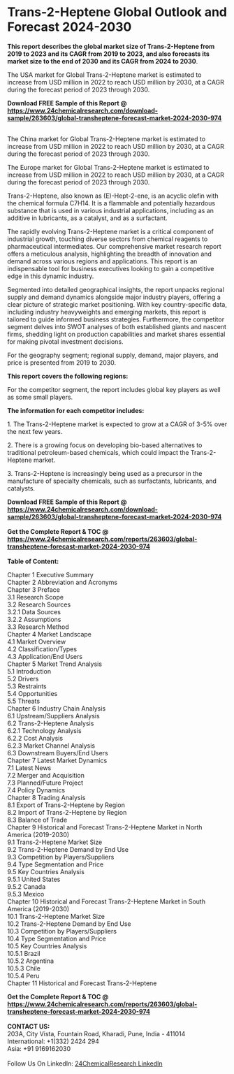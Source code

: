 <h1>Trans-2-Heptene Global Outlook and Forecast 2024-2030</h1><p><strong>This report describes the global market size of Trans-2-Heptene from 2019 to 2023 and its CAGR from 2019 to 2023, and also forecasts its market size to the end of 2030 and its CAGR from 2024 to 2030</strong>.</p><p>
</p><p>The USA market for Global Trans-2-Heptene market is estimated to increase from USD million in 2022 to reach USD million by 2030, at a CAGR during the forecast period of 2023 through 2030.</p><div><b>Download FREE Sample of this Report @ 
            <a href="https://www.24chemicalresearch.com/download-sample/263603/global-transheptene-forecast-market-2024-2030-974">
            https://www.24chemicalresearch.com/download-sample/263603/global-transheptene-forecast-market-2024-2030-974</a></b></div><br><p>
</p><p>The China market for Global Trans-2-Heptene market is estimated to increase from USD million in 2022 to reach USD million by 2030, at a CAGR during the forecast period of 2023 through 2030.</p><p>
</p><p>The Europe market for Global Trans-2-Heptene market is estimated to increase from USD million in 2022 to reach USD million by 2030, at a CAGR during the forecast period of 2023 through 2030.</p><p>
</p><p>Trans-2-Heptene, also known as (E)-Hept-2-ene, is an acyclic olefin with the chemical formula C7H14. It is a flammable and potentially hazardous substance that is used in various industrial applications, including as an additive in lubricants, as a catalyst, and as a surfactant.</p><p>
</p><p>
The rapidly evolving Trans-2-Heptene market is a critical component of industrial growth, touching diverse sectors from chemical reagents to pharmaceutical intermediates. Our comprehensive market research report offers a meticulous analysis, highlighting the breadth of innovation and demand across various regions and applications. This report is an indispensable tool for business executives looking to gain a competitive edge in this dynamic industry.</p><p>
</p><p>
Segmented into detailed geographical insights, the report unpacks regional supply and demand dynamics alongside major industry players, offering a clear picture of strategic market positioning. With key country-specific data, including industry heavyweights and emerging markets, this report is tailored to guide informed business strategies. Furthermore, the competitor segment delves into SWOT analyses of both established giants and nascent firms, shedding light on production capabilities and market shares essential for making pivotal investment decisions.</p><p>
</p><p>
For the geography segment; regional supply, demand, major players, and price is presented from 2019 to 2030.</p><p>
</p><p>
<strong>This report covers the following regions:</strong></p><p>
</p><p>
</p><p>
For the competitor segment, the report includes global key players as well as some small players.</p><p>
</p><p>
<strong>The information for each competitor includes:</strong></p><p>
</p><p>
</p><p>
</p><p>
</p><p>
1. The Trans-2-Heptene market is expected to grow at a CAGR of 3-5% over the next few years.</p><p>
2. There is a growing focus on developing bio-based alternatives to traditional petroleum-based chemicals, which could impact the Trans-2-Heptene market.</p><p>
3. Trans-2-Heptene is increasingly being used as a precursor in the manufacture of specialty chemicals, such as surfactants, lubricants, and catalysts.</p><div><b>Download FREE Sample of this Report @ 
            <a href="https://www.24chemicalresearch.com/download-sample/263603/global-transheptene-forecast-market-2024-2030-974">
            https://www.24chemicalresearch.com/download-sample/263603/global-transheptene-forecast-market-2024-2030-974</a></b></div><br><div><b>Get the Complete Report & TOC @ 
            <a href="https://www.24chemicalresearch.com/reports/263603/global-transheptene-forecast-market-2024-2030-974">
            https://www.24chemicalresearch.com/reports/263603/global-transheptene-forecast-market-2024-2030-974</a></b></div><br>
            <b>Table of Content:</b><p>Chapter 1 Executive Summary<br />
Chapter 2 Abbreviation and Acronyms<br />
Chapter 3 Preface<br />
3.1 Research Scope<br />
3.2 Research Sources<br />
3.2.1 Data Sources<br />
3.2.2 Assumptions<br />
3.3 Research Method<br />
Chapter 4 Market Landscape<br />
4.1 Market Overview<br />
4.2 Classification/Types<br />
4.3 Application/End Users<br />
Chapter 5 Market Trend Analysis<br />
5.1 Introduction<br />
5.2 Drivers<br />
5.3 Restraints<br />
5.4 Opportunities<br />
5.5 Threats<br />
Chapter 6 Industry Chain Analysis<br />
6.1 Upstream/Suppliers Analysis<br />
6.2 Trans-2-Heptene Analysis<br />
6.2.1 Technology Analysis<br />
6.2.2 Cost Analysis<br />
6.2.3 Market Channel Analysis<br />
6.3 Downstream Buyers/End Users<br />
Chapter 7 Latest Market Dynamics<br />
7.1 Latest News<br />
7.2 Merger and Acquisition<br />
7.3 Planned/Future Project<br />
7.4 Policy Dynamics<br />
Chapter 8 Trading Analysis<br />
8.1 Export of Trans-2-Heptene by Region<br />
8.2 Import of Trans-2-Heptene by Region<br />
8.3 Balance of Trade<br />
Chapter 9 Historical and Forecast Trans-2-Heptene Market in North America (2019-2030)<br />
9.1 Trans-2-Heptene Market Size<br />
9.2 Trans-2-Heptene Demand by End Use<br />
9.3 Competition by Players/Suppliers<br />
9.4 Type Segmentation and Price<br />
9.5 Key Countries Analysis<br />
9.5.1 United States<br />
9.5.2 Canada<br />
9.5.3 Mexico<br />
Chapter 10 Historical and Forecast Trans-2-Heptene Market in South America (2019-2030)<br />
10.1 Trans-2-Heptene Market Size<br />
10.2 Trans-2-Heptene Demand by End Use<br />
10.3 Competition by Players/Suppliers<br />
10.4 Type Segmentation and Price<br />
10.5 Key Countries Analysis<br />
10.5.1 Brazil<br />
10.5.2 Argentina<br />
10.5.3 Chile<br />
10.5.4 Peru<br />
Chapter 11 Historical and Forecast Trans-2-Heptene </p><div><b>Get the Complete Report & TOC @ 
            <a href="https://www.24chemicalresearch.com/reports/263603/global-transheptene-forecast-market-2024-2030-974">
            https://www.24chemicalresearch.com/reports/263603/global-transheptene-forecast-market-2024-2030-974</a></b></div><br><b>CONTACT US:</b><br>
            203A, City Vista, Fountain Road, Kharadi, Pune, India - 411014<br>
            International: +1(332) 2424 294<br>
            Asia: +91 9169162030 <br><br>
            Follow Us On LinkedIn: <a href="https://www.linkedin.com/company/24chemicalresearch/">24ChemicalResearch LinkedIn</a>